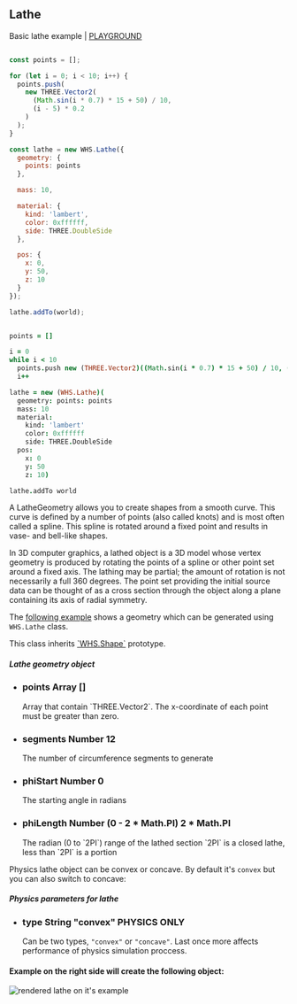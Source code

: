 <h2 class="ws" id="lathe">Lathe</h2>

<div class="blockTitle h3">Basic lathe example | <a target="_blank" href="http://whitestormjs.xyz/playground/?code=const%20world%20=%20new%20WHS.World(%7B%0D%0A%20%20autoresize:%20true,%0D%0A%0D%0A%20%20background:%20%7B%0D%0A%20%20%20%20color:%200xffffff%0D%0A%20%20%7D,%0D%0A%0D%0A%20%20gravity:%20%7B%20//%20Physic%20gravity.%0D%0A%20%20%20%20x:%200,%0D%0A%20%20%20%20y:%20-2,%0D%0A%20%20%20%20z:%200%0D%0A%20%20%7D,%0D%0A%0D%0A%20%20camera:%20%7B%0D%0A%20%20%20%20x:20,%0D%0A%20%20%20%20y:20,%0D%0A%20%20%20%20z:20%0D%0A%20%20%7D%0D%0A%7D);%0D%0A%0D%0Aconst%20points%20=%20%5B%5D;%0D%0A%0D%0Afor%20(let%20i%20=%200;%20i%20%3C%2010;%20i++)%20%7B%0D%0A%20%20points.push(%0D%0A%20%20%20%20new%20THREE.Vector2(%0D%0A%20%20%20%20%20%20(Math.sin(i%20*%200.7)%20*%2015%20+%2050)%20/%2010,%0D%0A%20%20%20%20%20%20(i%20-%205)%20*%200.2%0D%0A%20%20%20%20)%0D%0A%20%20);%0D%0A%7D%0D%0A%0D%0Aconst%20lathe%20=%20new%20WHS.Lathe(%7B%0D%0A%20%20geometry:%20%7B%0D%0A%20%20%20%20points:%20points%0D%0A%20%20%7D,%0D%0A%0D%0A%20%20mass:%2010,%0D%0A%0D%0A%20%20material:%20%7B%0D%0A%20%20%20%20kind:%20'lambert',%0D%0A%20%20%20%20color:%200xffff00,%0D%0A%20%20%20%20side:%20THREE.DoubleSide%0D%0A%20%20%7D,%0D%0A%0D%0A%20%20pos:%20%7B%0D%0A%20%20%20%20x:%200,%0D%0A%20%20%20%20y:%200,%0D%0A%20%20%20%20z:%200%0D%0A%20%20%7D%0D%0A%7D);%0D%0A%0D%0Alathe.addTo(world);%0D%0A%0D%0A//set%20mouse%20controls%20to%20intract%20with%20world%0D%0Aworld.setControls(WHS.orbitControls());%0D%0A%0D%0Aworld.start();%20//%20Start%20animations%20and%20physics%20simulation.">PLAYGROUND</a></div>

```javascript

const points = [];

for (let i = 0; i < 10; i++) {
  points.push(
    new THREE.Vector2(
      (Math.sin(i * 0.7) * 15 + 50) / 10,
      (i - 5) * 0.2
    )
  );
}

const lathe = new WHS.Lathe({
  geometry: {
    points: points
  },

  mass: 10,

  material: {
    kind: 'lambert',
    color: 0xffffff,
    side: THREE.DoubleSide
  },

  pos: {
    x: 0,
    y: 50,
    z: 10
  }
});

lathe.addTo(world);

```

```coffeescript

points = []

i = 0
while i < 10
  points.push new (THREE.Vector2)((Math.sin(i * 0.7) * 15 + 50) / 10, (i - 5) * 0.2)
  i++

lathe = new (WHS.Lathe)(
  geometry: points: points
  mass: 10
  material:
    kind: 'lambert'
    color: 0xffffff
    side: THREE.DoubleSide
  pos:
    x: 0
    y: 50
    z: 10)

lathe.addTo world

```

A LatheGeometry allows you to create shapes from a smooth curve. This curve is defined by a number of points (also called knots) and is most often called a spline. This spline is rotated around a fixed point and results in vase- and bell-like shapes.

In 3D computer graphics, a lathed object is a 3D model whose vertex geometry is produced by rotating the points of a spline or other point set around a fixed axis. The lathing may be partial; the amount of rotation is not necessarily a full 360 degrees. The point set providing the initial source data can be thought of as a cross section through the object along a plane containing its axis of radial symmetry.

The [following example](http://threejs.org/docs/scenes/geometry-browser.html#LatheGeometry) shows a geometry which can be generated using `WHS.Lathe` class.

<aside class="notice">This class inherits <a href="#shape">`WHS.Shape`</a> prototype.</aside>

<div class="params" id="lathe-geometry">
  <h5>Lathe geometry object <a href="#lathe-geometry" class="anchor"></a></h5>
  <ul>
    <li id="lathe-geometry-points">
      <h3><a href="#lathe-geometry-points" class="anchor"></a> points
        <span class="type">Array</span>
        <span class="default">[]</span>
      </h3>
      <p>Array that contain `THREE.Vector2`. The x-coordinate of each point must be greater than zero.</p>
    </li>
    <li id="lathe-geometry-segments">
      <h3><a href="#lathe-geometry-segments" class="anchor"></a> segments
        <span class="type">Number</span>
        <span class="default">12</span>
      </h3>
      <p>The number of circumference segments to generate</p>
    </li>
    <li id="lathe-geometry-phiStart">
      <h3><a href="#lathe-geometry-phiStart" class="anchor"></a> phiStart
        <span class="type">Number</span>
        <span class="default">0</span>
      </h3>
      <p>The starting angle in radians</p>
    </li>
    <li id="lathe-geometry-phiLength">
      <h3><a href="#lathe-geometry-phiLength" class="anchor"></a> phiLength
        <span class="type">Number (0 - 2 * Math.PI)</span>
        <span class="default">2 * Math.PI</span>
      </h3>
      <p>The radian (0 to `2PI`) range of the lathed section `2PI` is a closed lathe, less than `2PI` is a portion</p>
    </li>
  </ul>
</div>


Physics lathe object can be convex or concave. By default it's `convex` but you can also switch to concave:

<div class="params" id="lathe-physics">
  <h5>Physics parameters for lathe <a href="#lathe-physics" class="anchor"></a></h5>
  <ul>
    <li id="lathe-physics-type">
      <h3><a href="#lathe-physics-type" class="anchor"></a> type
        <span class="type">String</span>
        <span class="default">"convex"</span>
        <span class="only blue physics">PHYSICS ONLY</span>
      </h3>
      <p>Can be two types, <code>"convex"</code> or <code>"concave"</code>. Last once more affects performance of physics simulation proccess.</p>
    </li>
  </ul>
</div>

#### Example on the right side will create the following object:

<img src="images/shapes/lathe.png" alt="rendered lathe on it's example">

